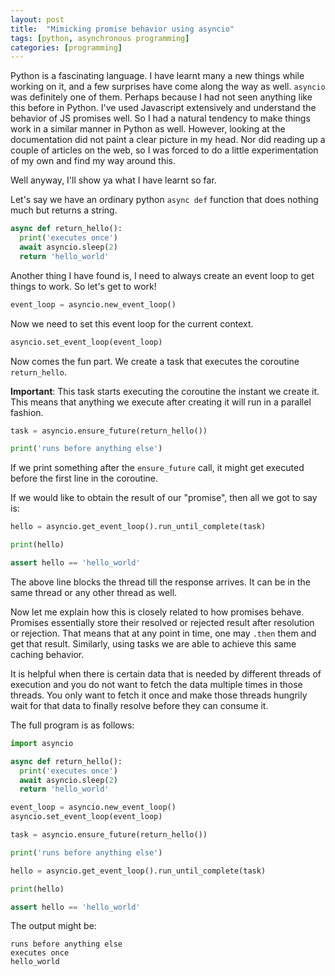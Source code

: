 ```yaml
---
layout: post
title:  "Mimicking promise behavior using asyncio"
tags: [python, asynchronous programming]
categories: [programming]
---
```


Python is a fascinating language. I have learnt many a new things while working on it, and a few surprises have come along the way as well. `asyncio` was definitely one of them. Perhaps because I had not seen anything like this before in Python. I've used Javascript extensively and understand the behavior of JS promises well. So I had a natural tendency to make things work in a similar manner in Python as well. However, looking at the documentation did not paint a clear picture in my head. Nor did reading up a couple of articles on the web, so I was forced to do a little experimentation of my own and find my way around this.

Well anyway, I'll show ya what I have learnt so far.

Let's say we have an ordinary python `async def` function that does nothing much but returns a string.

```python
async def return_hello():
  print('executes once')
  await asyncio.sleep(2)
  return 'hello_world'
```

Another thing I have found is, I need to always create an event loop to get things to work. So let's get to work!

```python
event_loop = asyncio.new_event_loop()
```

Now we need to set this event loop for the current context.

```python
asyncio.set_event_loop(event_loop)
```

Now comes the fun part. We create a task that executes the coroutine `return_hello`.

**Important**: This task starts executing the coroutine the instant we create it. This means that anything we execute after creating it will run in a parallel fashion.

```python
task = asyncio.ensure_future(return_hello())

print('runs before anything else')
```

If we print something after the `ensure_future` call, it might get executed before the first line in the coroutine.

If we would like to obtain the result of our "promise", then all we got to say is:

```python
hello = asyncio.get_event_loop().run_until_complete(task)

print(hello)

assert hello == 'hello_world'
```

The above line blocks the thread till the response arrives. It can be in the same thread or any other thread as well.

Now let me explain how this is closely related to how promises behave. Promises essentially store their resolved or rejected result after resolution or rejection. That means that at any point in time, one may `.then` them and get that result. Similarly, using tasks we are able to achieve this same caching behavior.

It is helpful when there is certain data that is needed by different threads of execution and you do not want to fetch the data multiple times in those threads. You only want to fetch it once and make those threads hungrily wait for that data to finally resolve before they can consume it.

The full program is as follows:

```python
import asyncio

async def return_hello():
  print('executes once')
  await asyncio.sleep(2)
  return 'hello_world'

event_loop = asyncio.new_event_loop()
asyncio.set_event_loop(event_loop)

task = asyncio.ensure_future(return_hello())

print('runs before anything else')

hello = asyncio.get_event_loop().run_until_complete(task)

print(hello)

assert hello == 'hello_world'
```

The output might be:

```ShellSession
runs before anything else
executes once
hello_world
```
